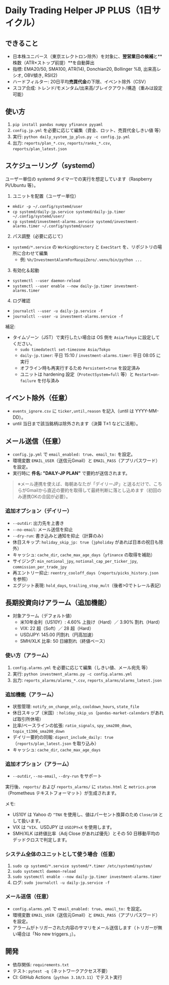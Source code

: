 # Daily Trading Helper JP PLUS（1日サイクル）

## できること
- 日本株ユニバース（東京エレクトロン除外）を対象に、**翌営業日の候補**と**株数（ATR×ストップ前提）**を自動算出
- 指標: EMA20/50, SMA100, ATR(14), Donchian20, Bollinger %B, 出来高レシオ, OBV傾き, RSI(2)
- ハードフィルター: 20日平均**売買代金**の下限、イベント除外（CSV）
- スコア合成: トレンド/モメンタム/出来高/ブレイクアウト/構造（重みは設定可能）

## 使い方
1. `pip install pandas numpy yfinance pyyaml`
2. `config.jp.yml` を必要に応じて編集（資金、ロット、売買代金しきい値 等）
3. 実行: `python daily_system_jp_plus.py -c config.jp.yml`
4. 出力: `reports/plan_*.csv`, `reports/ranks_*.csv`, `reports/plan_latest.json`

## スケジューリング（systemd）
ユーザー単位の systemd タイマーでの実行を想定しています（Raspberry Pi/Ubuntu 等）。

1) ユニットを配置（ユーザー単位）
- `mkdir -p ~/.config/systemd/user`
- `cp systemd/daily-jp.service systemd/daily-jp.timer ~/.config/systemd/user/`
- `cp systemd/investment-alarms.service systemd/investment-alarms.timer ~/.config/systemd/user/`

2) パス調整（必要に応じて）
- `systemd/*.service` の `WorkingDirectory` と `ExecStart` を、リポジトリの場所に合わせて編集
  - 例: `%h/InvestmentAlarmForRaspiZero/.venv/bin/python ...`

3) 有効化＆起動
- `systemctl --user daemon-reload`
- `systemctl --user enable --now daily-jp.timer investment-alarms.timer`

4) ログ確認
- `journalctl --user -u daily-jp.service -f`
- `journalctl --user -u investment-alarms.service -f`

補足:
- タイムゾーン（JST）で実行したい場合は OS 側を `Asia/Tokyo` に設定してください。
  - `sudo timedatectl set-timezone Asia/Tokyo`
  - `daily-jp.timer`: 平日 15:10 / `investment-alarms.timer`: 平日 08:05 に実行
  - オフライン時も再実行するため `Persistent=true` を設定済み
  - ユニットは hardening 設定（`ProtectSystem=full` 等）と `Restart=on-failure` を付与済み

## イベント除外（任意）
- `events_ignore.csv` に `ticker,until,reason` を記入（until は YYYY-MM-DD）。
- until 当日まで該当銘柄は除外されます（決算 T±1 などに活用）。

## メール送信（任意）
- `config.jp.yml` で `email_enabled: true`、`email_to:` を設定。
- 環境変数 `EMAIL_USER`（送信元Gmail）と `EMAIL_PASS`（アプリパスワード）を設定。
- 実行時に **件名: "DAILY-JP PLAN"** で要約が送信されます。

> ※メール連携を使えば、毎朝あなたが「デイリーJP」と送るだけで、こちらがGmailから直近の要約を取得して最終判断に落とし込めます（初回のみ連携OKの合図が必要）。

### 追加オプション（デイリー）
- `--outdir`: 出力先を上書き
- `--no-email`: メール送信を抑止
- `--dry-run`: 書き込みと通知を抑止（計算のみ）
- 休日スキップ: `holiday_skip_jp: true`（`jpholiday` があれば日本の祝日も除外）
- キャッシュ: `cache_dir`, `cache_max_age_days`（`yfinance` の取得を補助）
- サイジング: `min_notional_jpy`, `notional_cap_per_ticker_jpy`, `commission_per_trade_jpy`
- 再エントリー抑止: `reentry_cooloff_days`（`reports/picks_history.json` を参照）
- エグジット表現: `hold_days`, `trailing_stop_mult`（後者>0でトレール表記）

## 長期投資向けアラーム（追加機能）
- 対象アラーム（デフォルト値）
  - 米10年金利（US10Y）: 4.60% 上抜け（Hard）／ 3.90% 割れ（Hard）
  - VIX: 22 超（Soft）／ 28 超（Hard）
  - USD/JPY: 145.00 円割れ（円高加速）
  - SMH/XLK 比率: 50 日線割れ（終値ベース）

### 使い方（アラーム）
1. `config.alarms.yml` を必要に応じて編集（しきい値、メール宛先 等）
2. 実行: `python investment_alarms.py -c config.alarms.yml`
3. 出力: `reports_alarms/alarms_*.csv`, `reports_alarms/alarms_latest.json`

### 追加機能（アラーム）
- 状態管理: `notify_on_change_only`, `cooldown_hours`, `state_file`
- 休日スキップ（米国）: `holiday_skip_us`（`pandas-market-calendars` があれば取引所休場）
- 比率/ベースラインの拡張: `ratio_signals`, `spy_sma200_down`, `topix_t1306_sma200_down`
- デイリー要約の同報: `digest_include_daily: true`（`reports/plan_latest.json` を取り込み）
- キャッシュ: `cache_dir`, `cache_max_age_days`

### 追加オプション（アラーム）
- `--outdir`, `--no-email`, `--dry-run` をサポート

実行後、`reports/` および `reports_alarms/` に `status.html` と `metrics.prom`（Prometheus テキストフォーマット）が生成されます。

メモ:
- US10Y は Yahoo の `^TNX` を使用し、値はパーセント換算のため `Close/10` として扱います。
- VIX は `^VIX`、USDJPY は `USDJPY=X` を使用します。
- SMH/XLK は終値比率（Adj Close があれば優先）とその 50 日移動平均のデッドクロスで判定します。

### システム全体のユニットとして使う場合（任意）
1) `sudo cp systemd/*.service systemd/*.timer /etc/systemd/system/`
2) `sudo systemctl daemon-reload`
3) `sudo systemctl enable --now daily-jp.timer investment-alarms.timer`
4) ログ: `sudo journalctl -u daily-jp.service -f`

### メール送信（任意）
- `config.alarms.yml` で `email_enabled: true`、`email_to:` を設定。
- 環境変数 `EMAIL_USER`（送信元Gmail）と `EMAIL_PASS`（アプリパスワード）を設定。
- アラームがトリガーされた内容のサマリをメール送信します（トリガーが無い場合は「No new triggers.」）。

## 開発
- 依存関係: `requirements.txt`
- テスト: `pytest -q`（ネットワークアクセス不要）
- CI: GitHub Actions（`python 3.10/3.11`）でテスト実行
